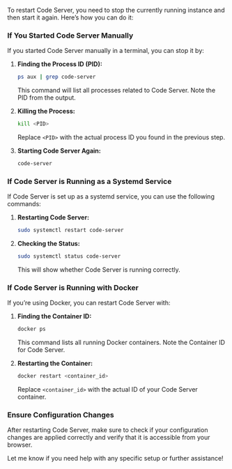 To restart Code Server, you need to stop the currently running instance and then start it again. Here’s how you can do it:

### If You Started Code Server Manually

If you started Code Server manually in a terminal, you can stop it by:

1. **Finding the Process ID (PID):**

   ```bash
   ps aux | grep code-server
   ```

   This command will list all processes related to Code Server. Note the PID from the output.

2. **Killing the Process:**

   ```bash
   kill <PID>
   ```

   Replace `<PID>` with the actual process ID you found in the previous step.

3. **Starting Code Server Again:**

   ```bash
   code-server
   ```

### If Code Server is Running as a Systemd Service

If Code Server is set up as a systemd service, you can use the following commands:

1. **Restarting Code Server:**

   ```bash
   sudo systemctl restart code-server
   ```

2. **Checking the Status:**

   ```bash
   sudo systemctl status code-server
   ```

   This will show whether Code Server is running correctly.

### If Code Server is Running with Docker

If you’re using Docker, you can restart Code Server with:

1. **Finding the Container ID:**

   ```bash
   docker ps
   ```

   This command lists all running Docker containers. Note the Container ID for Code Server.

2. **Restarting the Container:**

   ```bash
   docker restart <container_id>
   ```

   Replace `<container_id>` with the actual ID of your Code Server container.

### Ensure Configuration Changes

After restarting Code Server, make sure to check if your configuration changes are applied correctly and verify that it is accessible from your browser.

Let me know if you need help with any specific setup or further assistance!
